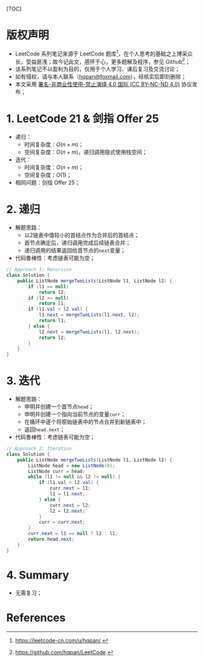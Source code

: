 [TOC]

# 版权声明
- LeetCode 系列笔记来源于 LeetCode 题库[^1]，在个人思考的基础之上博采众长，受益匪浅；故今记此文，感怀于心，更多题解及程序，参见 Github[^2]；
- 该系列笔记不以盈利为目的，仅用于个人学习、课后复习及交流讨论；
- 如有侵权，请与本人联系（hqpan@foxmail.com），经核实后即刻删除；
- 本文采用 [署名-非商业性使用-禁止演绎 4.0 国际 (CC BY-NC-ND 4.0)](https://creativecommons.org/licenses/by-nc-nd/4.0/deed.zh) 协议发布；


# 1. LeetCode 21 & 剑指 Offer 25
- 递归：
  - 时间复杂度：$O(n+m)$；
  - 空间复杂度：$O(n+m)$，递归调用隐式使用栈空间；
- 迭代：
  - 时间复杂度：$O(n+m)$；
  - 空间复杂度：$O(1)$；
- 相同问题：剑指 Offer 25；

# 2. 递归
- 解题思路：
  - 以2链表中值较小的首结点作为合并后的首结点；
  - 首节点确定后，递归调用完成后续链表合并；
  - 递归调用的结果返回给首节点的`next`变量；
- 代码鲁棒性：考虑链表可能为空；

```java
// Approach 1: Recursion
class Solution {
    public ListNode mergeTwoLists(ListNode l1, ListNode l2) {
        if (l1 == null)
            return l2;
        if (l2 == null)
            return l1;
        if (l1.val < l2.val) {
            l1.next = mergeTwoLists(l1.next, l2);
            return l1;
        } else {
            l2.next = mergeTwoLists(l1, l2.next);
            return l2;
        }
    }
}
```

# 3. 迭代
- 解题思路：
  - 申明并创建一个首节点`head`；
  - 申明并创建一个指向当前节点的变量`curr`；
  - 在循环中逐个将原始链表中的节点合并到新链表中；
  - 返回`head.next`；
- 代码鲁棒性：考虑链表可能为空；

```java
// Approach 2: Iteration
class Solution {
    public ListNode mergeTwoLists(ListNode l1, ListNode l2) {
        ListNode head = new ListNode(0);
        ListNode curr = head;
        while (l1 != null && l2 != null) {
            if (l1.val < l2.val) {
                curr.next = l1;
                l1 = l1.next;
            } else {
                curr.next = l2;
                l2 = l2.next;
            }
            curr = curr.next;
        }
        curr.next = l1 == null ? l2 : l1;
        return head.next;
    }
}
```



# 4. Summary

- 无需复习；



# References

[^1]: https://leetcode-cn.com/u/hqpan/.
[^2]: https://github.com/hqpan/LeetCode.